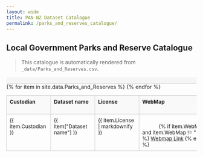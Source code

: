 ```yaml
---
layout: wide
title: PAN-NZ Dataset Catalogue
permalink: /parks_and_reserves_catalogue/
---
```


## Local Government Parks and Reserve Catalogue

> This catalogue is automatically rendered from `_data/Parks_and_Reserves.csv`.


<style>
.scroll-sync-container {
  position: relative;
}

.scrollbar-top {
  overflow-x: auto;
  overflow-y: hidden;
  height: 16px;
  width: 100%;
  border-bottom: 1px solid #ccc;
  background: #f5f5f5;
}

.scrollbar-top::before {
  content: '';
  display: block;
  width: 2000px; /* Adjust to match or exceed table min-width */
  height: 1px;
}

.catalogue-table-container {
  overflow-x: auto;
  overflow-y: hidden;
  width: 100%;
}

/* Table styles */
table.catalogue {
  min-width: 2000px;
  border-collapse: collapse;
  font-size: 0.85rem;
  table-layout: fixed;
  width: 100%;
}

table.catalogue th,
table.catalogue td {
  border: 1px solid #ccc;
  padding: 8px;
  vertical-align: top;
  word-break: break-word;
  white-space: pre-wrap;
}

table.catalogue th {
  background-color: #f9f9f9;
  font-weight: bold;
  text-align: left;
  min-width: 100px;
  white-space: normal;
}

table.catalogue tr:nth-child(even) {
  background-color: #f6f6f6;
}

table.catalogue thead th {
  position: sticky;
  top: 0;
  background-color: #f9f9f9;
  z-index: 2;
}

/* Limit width for long-text columns */
table.catalogue td:nth-child(14), /*  Comment */
table.catalogue td:nth-child(15),
table.catalogue td:nth-child(16) {
  max-width: 3000px;
  /* overflow-wrap: break-word; */
}

table.catalogue th:nth-child(4),
table.catalogue th:nth-child(5),
table.catalogue th:nth-child(6),
table.catalogue th:nth-child(7) {
  min-width: 170px;
}

.catalogue-table-container::-webkit-scrollbar {
  height: 12px;
}

.catalogue-table-container::-webkit-scrollbar-thumb {
  background-color: #ccc;
  border-radius: 6px;
}

.catalogue-table-container::-webkit-scrollbar-track {
  background-color: #f5f5f5;
}
</style>


<div class="scroll-sync-container">
  <div class="scrollbar-top"></div>
  <div class="catalogue-table-container">
    <table class="catalogue">
      <thead>
        <tr>
          <th>Custodian</th>
          <th>Dataset name</th>
          <th>License</th>
          <th>WebMap</th>
          <th>Download URL</th>
          <th>API Type</th>
          <th>API URL</th>
          <th>ID</th>
          <th>Name Field</th>
          <th>Legislation Act</th>
          <th>Legislation Section</th>
          <th>Protection Type</th>
          <th>Reserve Purpose</th>
          <th>Comment</th>
          <th>Stated Restrictions</th>
          <th>Action Required</th>
        </tr>
      </thead>
      <tbody>
      {% for item in site.data.Parks_and_Reserves %}
        <tr>
          <td>{{ item.Custodian }}</td>
          <td>{{ item["Dataset name"] }}</td>
          <td>{{ item.License | markdownify }}</td>
          <td> 
            {% if item.WebMap and item.WebMap != "-" %} <a href="{{ item.WebMap }}" target="_blank">Webmap Link</a> {% endif %} </td>
          <td>{% if item["Download URL"] %}<a href="{{ item["Download URL"] }}" target="_blank">Download</a>{% endif %}</td>
          <td>{{ item["API Type"] }}</td>
          <td>{% if item["API URL"] %}<a href="{{ item["API URL"] }}" target="_blank">API</a>{% endif %}</td>
          <td>{{ item.ID }}</td>
          <td>{{ item["Name Field"] }}</td>
          <td>{{ item["Legislation Act"] }}</td>
          <td>{{ item["Legislation Section"] }}</td>
          <td>{{ item["Protection Type"] }}</td>
          <td>{{ item["Reserve Purpose"] }}</td>
          <td>{{ item.Comment }}</td>
          <td>{{ item["Stated Restrictions"] }}</td>
          <td>{{ item["Action Required"] }}</td>
        </tr>
      {% endfor %}
      </tbody>
    </table>
  </div>
</div>

<script>
  document.addEventListener("DOMContentLoaded", function () {
    const topScroll = document.querySelector(".scrollbar-top");
    const tableScroll = document.querySelector(".catalogue-table-container");

    if (topScroll && tableScroll) {
      topScroll.addEventListener("scroll", () => {
        tableScroll.scrollLeft = topScroll.scrollLeft;
      });

      tableScroll.addEventListener("scroll", () => {
        topScroll.scrollLeft = tableScroll.scrollLeft;
      });
    }
  });
</script>

